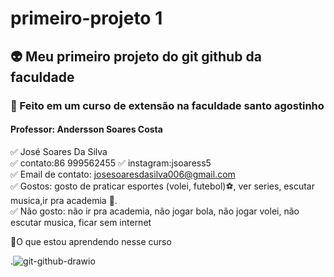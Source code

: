 # primeiro-projeto 1
## :alien: Meu primeiro projeto do git github da faculdade
### :checkered_flag: Feito em um curso de extensão na faculdade santo agostinho 
#### Professor: Andersson Soares Costa
 
:white_check_mark: José Soares Da Silva  
:white_check_mark: contato:86 999562455
:white_check_mark: instagram:jsoaress5  
:white_check_mark: Email de contato: josesoaresdasilva006@gmail.com  
:white_check_mark: Gostos: gosto de praticar esportes (volei, futebol):soccer:, ver series, escutar musica,ir pra academia 💪.  
:white_check_mark: Não gosto: não ir pra academia, não jogar bola, não jogar volei, não escutar musica, ficar sem internet 

  📌O que estou aprendendo nesse curso
 
 .![git-github-drawio](https://github.com/user-attachments/assets/299a37fe-8b24-4b61-9f12-eaf3ea3efd36)






